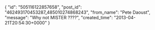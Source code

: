  {
   "id": "505116122857658",
   "post_id": "462493170453287_485010274868243",
   "from_name": "Pete Daoust",
   "message": "Why not MISTER ????",
   "created_time": "2013-04-21T20:54:30+0000"
 }
